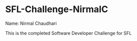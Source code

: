 # SFL-Challenge-NirmalC
Name: Nirmal Chaudhari

This is the completed Software Developer Challenge for SFL

